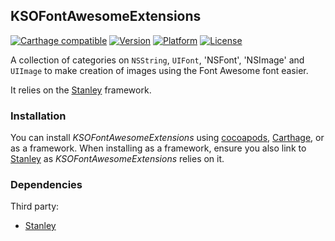## KSOFontAwesomeExtensions

[![Carthage compatible](https://img.shields.io/badge/Carthage-compatible-4BC51D.svg?style=flat)](https://github.com/Carthage/Carthage)
[![Version](http://img.shields.io/cocoapods/v/Stanley.svg)](http://cocoapods.org/?q=KSOFontAwesomeExtensions)
[![Platform](http://img.shields.io/cocoapods/p/KSOFontAwesomeExtensions.svg)]()
[![License](http://img.shields.io/cocoapods/l/KSOFontAwesomeExtensions.svg)](https://github.com/Kosoku/KSOFontAwesomeExtensions/blob/master/license.txt)

A collection of categories on `NSString`, `UIFont`, 'NSFont', 'NSImage' and `UIImage` to make creation of images using the Font Awesome font easier.

It relies on the [Stanley](https://github.com/Kosoku/Stanley) framework.

### Installation

You can install *KSOFontAwesomeExtensions* using [cocoapods](https://cocoapods.org/), [Carthage](https://github.com/Carthage/Carthage), or as a framework. When installing as a framework, ensure you also link to [Stanley](https://github.com/Kosoku/Stanley) as *KSOFontAwesomeExtensions* relies on it.

### Dependencies

Third party:

- [Stanley](https://github.com/Kosoku/Stanley)